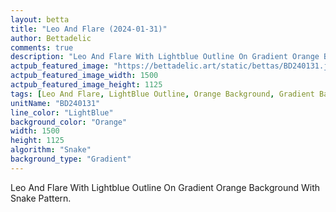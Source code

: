 ```yaml
---
layout: betta
title: "Leo And Flare (2024-01-31)"
author: Bettadelic
comments: true
description: "Leo And Flare With Lightblue Outline On Gradient Orange Background With Snake Pattern."
actpub_featured_image: "https://bettadelic.art/static/bettas/BD240131.jpg"
actpub_featured_image_width: 1500
actpub_featured_image_height: 1125
tags: [Leo And Flare, LightBlue Outline, Orange Background, Gradient Background Pattern, Snake Pattern, January 2024]
unitName: "BD240131"
line_color: "LightBlue"
background_color: "Orange"
width: 1500
height: 1125
algorithm: "Snake"
background_type: "Gradient"
---
```


Leo And Flare With Lightblue Outline On Gradient Orange Background With Snake Pattern.
